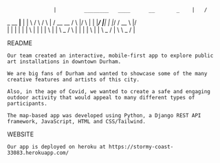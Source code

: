                    |         ________   ____      __       _    |   /     
   _        __   __|__          |       |   \    /  \    /   \  |  /    __      __
 /   \    |/  \    |            |       |___/   |____|  |       |_/   / __ \  |/  \
|     |   |        |            |       |   \   |    |  |       | \   |       |
 \ _ / \  |        |            |       |    \  |    |   \ _ /  |  \   \ _ /  |


README

    Our team created an interactive, mobile-first app to explore public art installations in downtown Durham.  

    We are big fans of Durham and wanted to showcase some of the many creative features and artists of this city. 

    Also, in the age of Covid, we wanted to create a safe and engaging outdoor activity that would appeal to many different types of participants.

    The map-based app was developed using Python, a Django REST API framework, JavaScript, HTML and CSS/Tailwind.


WEBSITE

    Our app is deployed on heroku at https://stormy-coast-33083.herokuapp.com/